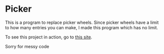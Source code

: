 # Picker

This is a program to replace picker wheels. Since picker wheels have a limit to how many entries you can make, I made this program which has no limit.

To see this project in action, go to [this site](https://zakarya1000.github.io/Picker/).

Sorry for messy code
